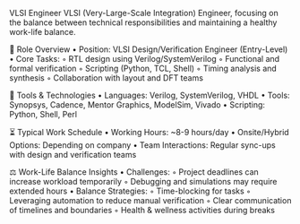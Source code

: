 VLSI Engineer
VLSI (Very-Large-Scale Integration) Engineer, focusing on the balance between technical responsibilities and maintaining a healthy work-life balance. 

💼 Role Overview
    • Position: VLSI Design/Verification Engineer (Entry-Level)
    • Core Tasks:
        ◦ RTL design using Verilog/SystemVerilog
        ◦ Functional and formal verification
        ◦ Scripting (Python, TCL, Shell)
        ◦ Timing analysis and synthesis
        ◦ Collaboration with layout and DFT teams

🧪 Tools & Technologies
    • Languages: Verilog, SystemVerilog, VHDL
    • Tools: Synopsys, Cadence, Mentor Graphics, ModelSim, Vivado
    • Scripting: Python, Shell, Perl

⏳ Typical Work Schedule
    • Working Hours: ~8-9 hours/day
    • Onsite/Hybrid Options: Depending on company
    • Team Interactions: Regular sync-ups with design and verification teams

⚖️ Work-Life Balance Insights
    • Challenges:
        ◦ Project deadlines can increase workload temporarily
        ◦ Debugging and simulations may require extended hours
    • Balance Strategies:
        ◦ Time-blocking for tasks
        ◦ Leveraging automation to reduce manual verification
        ◦ Clear communication of timelines and boundaries
        ◦ Health & wellness activities during breaks
